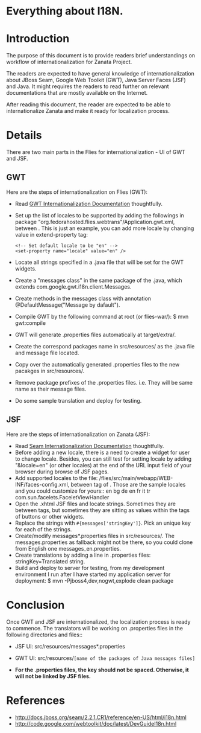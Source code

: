 # Everything about I18N.

# Introduction

The purpose of this document is to provide readers brief understandings on workflow of internationalization for Zanata Project.

The readers are expected to have general knowledge of internationalization about JBoss Seam, Google Web Toolkit (GWT), Java Server Faces (JSF) and Java. It might requires the readers to read further on relevant documentations that are mostly available on the Internet.

After reading this document, the reader are expected to be able to internationalize Zanata and make it ready for localization process.

# Details

There are two main parts in the Flies for internationalization - UI of GWT and JSF.

## GWT

Here are the steps of internationalization on Flies (GWT):

- Read [GWT Internationalization Documentation](http://code.google.com/webtoolkit/doc/latest/DevGuideI18n.html) thoughtfully.
- Set up the list of locales to be supported by adding the followings in package "org.fedorahosted.flies.webtrans"/Application.gwt.xml, between <module> </module>. This is just an example, you can add more locale by changing value in extend-property tag:
      <!-- English language, independent of country -->
      <extend-property name="locale" values="en"/>
    
      <!-- Set default locale to be "en" -->
      <set-property name="locale" value="en" />
- Locate all strings specified in a .java file that will be set for the GWT widgets.
- Create a "messages class" in the same package of the .java, which extends com.google.gwt.i18n.client.Messages.
- Create methods in the messages class with annotation @DefaultMessage("Message by dafault").
- Compile GWT by the following command at root (or flies-war/):
    $ mvn gwt:compile
- GWT will generate .properties files automatically at target/extra/.
- Create the correspond packages name in src/resources/ as the .java file and message file located.
- Copy over the automatically generated .properties files to the new pacakges in src/resources/.
- Remove package prefixes of the .properties files. i.e. They will be same name as their message files.
- Do some sample translation and deploy for testing.

## JSF

Here are the steps of internationalization on Zanata (JSF):

- Read [Seam Internationalization Documentation](http://docs.jboss.org/seam/2.2.1.CR1/reference/en-US/html/i18n.html) thoughtfully.
- Before adding a new locale, there is a need to create a widget for user to change locale. Besides, you can still test for setting locale by adding "&locale=en" (or other locales) at the end of the URL input field of your browser during browse of JSF pages.
- Add supported locales to the file: /flies/src/main/webapp/WEB-INF/faces-config.xml, between tag of <faces-config>. Those are the sample locales and you could customize for yours::
       <application>
          <locale-config>
             <default-locale>en</default-locale>
             <supported-locale>bg</supported-locale>
             <supported-locale>de</supported-locale>
             <supported-locale>en</supported-locale>
             <supported-locale>fr</supported-locale>
             <supported-locale>it</supported-locale>
             <supported-locale>tr</supported-locale>
          </locale-config>
          <view-handler>com.sun.facelets.FaceletViewHandler</view-handler>
       </application>
- Open the .xhtml JSF files and locate strings. Sometimes they are between tags, but sometimes they are sitting as values within the tags of buttons or other widgets.
- Replace the strings with `#{messages['stringKey']}`. Pick an unique key for each of the strings.
- Create/modify messages*.properties files in src/resources/. The messages.properties as fallback might not be there, so you could clone from English one messages_en.properties.
- Create translations by adding a line in .properties files:
    stringKey=Translated string.
- Build and deploy to server for testing, from my development environment I run after I have started my application server for deployment:
    $ mvn -Pjboss4,dev,nogwt,explode clean package

# Conclusion

Once GWT and JSF are internationalized, the localization process is ready to commence. The translators will be working on .properties files in the following directories and files::

- JSF UI: src/resources/messages*.properties
- GWT UI: src/resources/`[name of the packages of Java messages files]`

 - **For the .properties files, the key should not be spaced. Otherwise, it will not be linked by JSF files.**

# References

- http://docs.jboss.org/seam/2.2.1.CR1/reference/en-US/html/i18n.html
- http://code.google.com/webtoolkit/doc/latest/DevGuideI18n.html